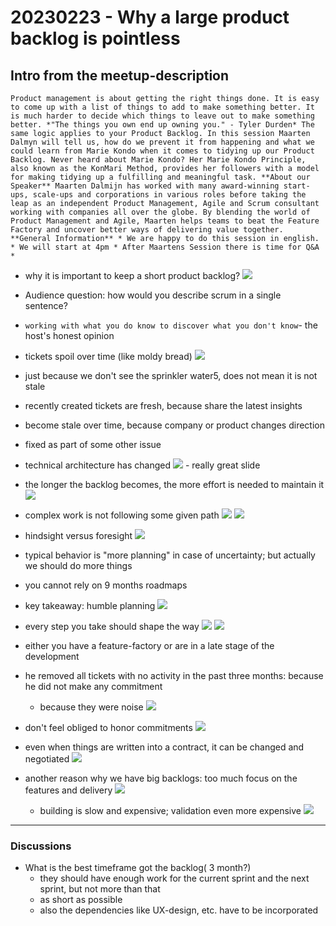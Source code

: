 # 20230223 - Why a large product backlog is pointless

## Intro from the meetup-description
```
Product management is about getting the right things done. It is easy to come up with a list of things to add to make something better. It is much harder to decide which things to leave out to make something better. *"The things you own end up owning you." - Tyler Durden* The same logic applies to your Product Backlog. In this session Maarten Dalmyn will tell us, how do we prevent it from happening and what we could learn from Marie Kondo when it comes to tidying up our Product Backlog. Never heard about Marie Kondo? Her Marie Kondo Principle, also known as the KonMari Method, provides her followers with a model for making tidying up a fulfilling and meaningful task. **About our Speaker** Maarten Dalmijn has worked with many award-winning start-ups, scale-ups and corporations in various roles before taking the leap as an independent Product Management, Agile and Scrum consultant working with companies all over the globe. By blending the world of Product Management and Agile, Maarten helps teams to beat the Feature Factory and uncover better ways of delivering value together. **General Information** * We are happy to do this session in english. * We will start at 4pm * After Maartens Session there is time for Q&A * 
```

* why it is important to keep a short product backlog?
![](img00.png)
* Audience question: how would you describe scrum in a single sentence?
* `working with what you do know to discover what you don't know`- the host's honest opinion

* tickets spoil over time (like moldy bread)
![](img01.png)
* just because we don't see the sprinkler water5, does not mean it is not stale
* recently created tickets are fresh, because share the latest insights
* become stale over time, because company or product changes direction
* fixed as part of some other issue
* technical architecture has changed
![](img02.png) - really great slide
* the longer the backlog becomes, the more effort is needed to maintain it
![](img03.png)
* complex work is not following some given path 
![](img04.png)
![](img05.png)
* hindsight versus foresight
![](img06.png)
* typical behavior is "more planning" in case of uncertainty; but actually we should do more things
* you cannot rely on 9 months roadmaps
* key takeaway: humble planning
![](img07.png)
* every step you take should shape the way
![](img08.png)
![](img09.png)
* either you have a feature-factory or are in a late stage of the development
* he removed all tickets with no activity in the past three months: because he did not make any commitment
  * because they were noise
![](img10.png)
* don't feel obliged to honor commitments
![](img11.png)
* even when things are written into a contract, it can be changed and negotiated
![](img12.png)
* another reason why we have big backlogs: too much focus on the features and delivery
![](img13.png)
  * building is slow and expensive; validation even more expensive
![](img14.png)

-----
### Discussions
* What is the best timeframe got the backlog( 3 month?)
  * they should have enough work for the current sprint and the next sprint, but not more than that
  * as short as possible
  * also the dependencies like UX-design, etc. have to be incorporated
